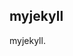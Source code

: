 myjekyll
------------------------------------------------------------------------------

myjekyll.

